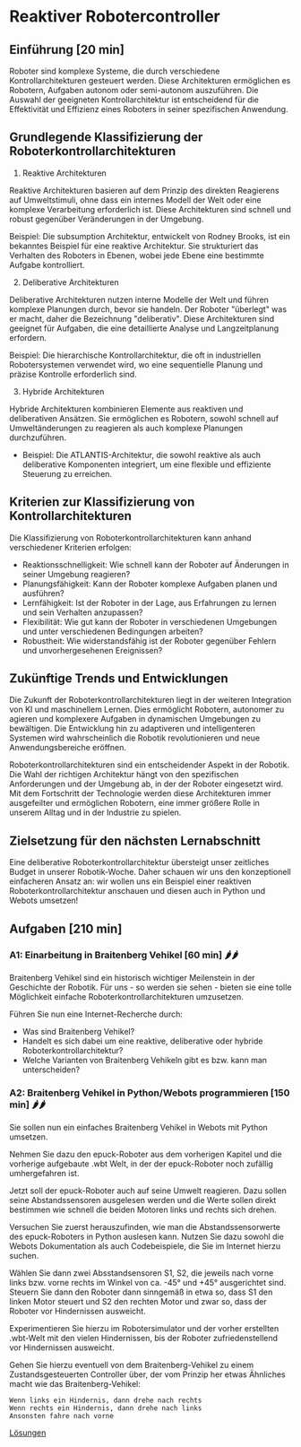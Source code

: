 # Reaktiver Robotercontroller

## Einführung [20 min]

Roboter sind komplexe Systeme, die durch verschiedene Kontrollarchitekturen gesteuert werden. Diese Architekturen ermöglichen es Robotern, Aufgaben autonom oder semi-autonom auszuführen. Die Auswahl der geeigneten Kontrollarchitektur ist entscheidend für die Effektivität und Effizienz eines Roboters in seiner spezifischen Anwendung.

## Grundlegende Klassifizierung der Roboterkontrollarchitekturen

1. Reaktive Architekturen

Reaktive Architekturen basieren auf dem Prinzip des direkten Reagierens auf Umweltstimuli, ohne dass ein internes Modell der Welt oder eine komplexe Verarbeitung erforderlich ist. Diese Architekturen sind schnell und robust gegenüber Veränderungen in der Umgebung.

Beispiel: Die subsumption Architektur, entwickelt von Rodney Brooks, ist ein bekanntes Beispiel für eine reaktive Architektur. Sie strukturiert das Verhalten des Roboters in Ebenen, wobei jede Ebene eine bestimmte Aufgabe kontrolliert.

2. Deliberative Architekturen

Deliberative Architekturen nutzen interne Modelle der Welt und führen komplexe Planungen durch, bevor sie handeln. Der Roboter "überlegt" was er macht, daher die Bezeichnung "deliberativ". Diese Architekturen sind geeignet für Aufgaben, die eine detaillierte Analyse und Langzeitplanung erfordern.

Beispiel: Die hierarchische Kontrollarchitektur, die oft in industriellen Robotersystemen verwendet wird, wo eine sequentielle Planung und präzise Kontrolle erforderlich sind.

3. Hybride Architekturen

Hybride Architekturen kombinieren Elemente aus reaktiven und deliberativen Ansätzen. Sie ermöglichen es Robotern, sowohl schnell auf Umweltänderungen zu reagieren als auch komplexe Planungen durchzuführen.

- Beispiel: Die ATLANTIS-Architektur, die sowohl reaktive als auch deliberative Komponenten integriert, um eine flexible und effiziente Steuerung zu erreichen.

## Kriterien zur Klassifizierung von Kontrollarchitekturen

Die Klassifizierung von Roboterkontrollarchitekturen kann anhand verschiedener Kriterien erfolgen:

- Reaktionsschnelligkeit: Wie schnell kann der Roboter auf Änderungen in seiner Umgebung reagieren?
- Planungsfähigkeit: Kann der Roboter komplexe Aufgaben planen und ausführen?
- Lernfähigkeit: Ist der Roboter in der Lage, aus Erfahrungen zu lernen und sein Verhalten anzupassen?
- Flexibilität: Wie gut kann der Roboter in verschiedenen Umgebungen und unter verschiedenen Bedingungen arbeiten?
- Robustheit: Wie widerstandsfähig ist der Roboter gegenüber Fehlern und unvorhergesehenen Ereignissen?

## Zukünftige Trends und Entwicklungen

Die Zukunft der Roboterkontrollarchitekturen liegt in der weiteren Integration von KI und maschinellem Lernen. Dies ermöglicht Robotern, autonomer zu agieren und komplexere Aufgaben in dynamischen Umgebungen zu bewältigen. Die Entwicklung hin zu adaptiveren und intelligenteren Systemen wird wahrscheinlich die Robotik revolutionieren und neue Anwendungsbereiche eröffnen.

Roboterkontrollarchitekturen sind ein entscheidender Aspekt in der Robotik. Die Wahl der richtigen Architektur hängt von den spezifischen Anforderungen und der Umgebung ab, in der der Roboter eingesetzt wird. Mit dem Fortschritt der Technologie werden diese Architekturen immer ausgefeilter und ermöglichen Robotern, eine immer größere Rolle in unserem Alltag und in der Industrie zu spielen.

## Zielsetzung für den nächsten Lernabschnitt

Eine deliberative Roboterkontrollarchitektur übersteigt unser zeitliches Budget in unserer Robotik-Woche. Daher schauen wir uns den konzeptionell einfacheren Ansatz an: wir wollen uns ein Beispiel einer reaktiven Roboterkontrollarchitektur anschauen und diesen auch in Python und Webots umsetzen!



## Aufgaben [210 min]

### A1: Einarbeitung in Braitenberg Vehikel [60 min] 🌶️🌶️

Braitenberg Vehikel sind ein historisch wichtiger Meilenstein in der Geschichte der Robotik. Für uns - so werden sie sehen - bieten sie eine tolle Möglichkeit einfache Roboterkontrollarchitekturen umzusetzen.

Führen Sie nun eine Internet-Recherche durch:
- Was sind Braitenberg Vehikel?
- Handelt es sich dabei um eine reaktive, deliberative oder hybride Roboterkontrollarchitektur?
- Welche Varianten von Braitenberg Vehikeln gibt es bzw. kann man unterscheiden?

### A2: Braitenberg Vehikel in Python/Webots programmieren [150 min] 🌶️🌶️

Sie sollen nun ein einfaches Braitenberg Vehikel in Webots mit Python umsetzen.

Nehmen Sie dazu den epuck-Roboter aus dem vorherigen Kapitel und die vorherige aufgebaute .wbt Welt, in der der epuck-Roboter noch zufällig umhergefahren ist.

Jetzt soll der epuck-Roboter auch auf seine Umwelt reagieren. Dazu sollen seine Abstandssensoren ausgelesen werden und die Werte sollen direkt bestimmen wie schnell die beiden Motoren links und rechts sich drehen.

Versuchen Sie zuerst herauszufinden, wie man die Abstandssensorwerte des epuck-Roboters in Python auslesen kann. Nutzen Sie dazu sowohl die Webots Dokumentation als auch Codebeispiele, die Sie im Internet hierzu suchen.

Wählen Sie dann zwei Absstandsensoren S1, S2, die jeweils nach vorne links bzw. vorne rechts im Winkel von ca. -45° und +45° ausgerichtet sind. Steuern Sie dann den Roboter dann sinngemäß in etwa so, dass S1 den linken Motor steuert und S2 den rechten Motor und zwar so, dass der Roboter vor Hindernissen ausweicht.

Experimentieren Sie hierzu im Robotersimulator und der vorher erstellten .wbt-Welt mit den vielen Hindernissen, bis der Roboter zufriedenstellend vor Hindernissen ausweicht.

Gehen Sie hierzu eventuell von dem Braitenberg-Vehikel zu einem Zustandsgesteuerten Controller über, der vom Prinzip her etwas Ähnliches macht wie das Braitenberg-Vehikel:

    Wenn links ein Hindernis, dann drehe nach rechts
    Wenn rechts ein Hindernis, dann drehe nach links
    Ansonsten fahre nach vorne

[Lösungen](webots_reaktiver_controller_loesungen.md)
